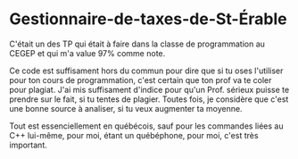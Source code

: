 # Gestionnaire-de-taxes-de-St-Érable
C'était un des TP qui était à faire dans la classe de programmation au CEGEP et qui m'a value 97% comme note.

Ce code est suffisament hors du commun pour dire que si tu oses l'utiliser pour ton cours de programmation, 
c'est certain que ton prof va te coler pour plagiat. J'ai mis suffisament d'indice pour qu'un Prof. sérieux 
puisse te prendre sur le fait, si tu tentes de plagier. Toutes fois, je considère que c'est une bonne source 
à analiser, si tu veux augmenter ta moyenne. 

Tout est essenciellement en québécois, sauf pour les commandes liées au C++ lui-même, pour moi, étant un québéphone, pour moi,
c'est très important.
